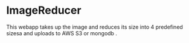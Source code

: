# ImageReducer
This webapp takes up the image and reduces its size into 4 predefined sizesa and uploads to AWS S3 or mongodb .
